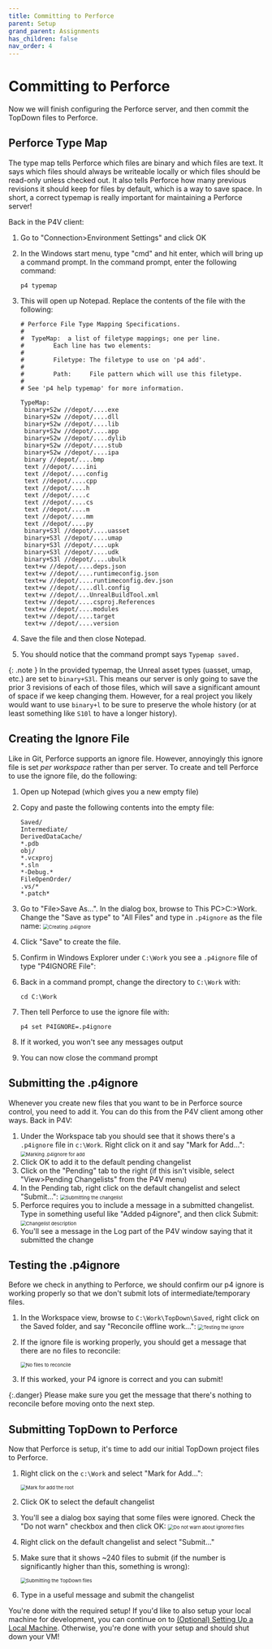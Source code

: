 ```yaml
---
title: Committing to Perforce
parent: Setup
grand_parent: Assignments
has_children: false
nav_order: 4
---
```


# Committing to Perforce

Now we will finish configuring the Perforce server, and then commit the TopDown files to Perforce.

## Perforce Type Map

The type map tells Perforce which files are binary and which files are text. It says which files should always be writeable locally or which files should be read-only unless checked out. It also tells Perforce how many previous revisions it should keep for files by default, which is a way to save space. In short, a correct typemap is really important for maintaining a Perforce server!

Back in the P4V client:

1. Go to "Connection>Environment Settings" and click OK

2. In the Windows start menu, type "cmd" and hit enter, which will bring up a command prompt. In the command prompt, enter the following command:
   ```
   p4 typemap
   ```

3. This will open up Notepad. Replace the contents of the file with the following:
   ```
   # Perforce File Type Mapping Specifications.
   #
   #  TypeMap:	a list of filetype mappings; one per line.
   #		Each line has two elements:
   #
   #  		Filetype: The filetype to use on 'p4 add'.
   #
   #  		Path:     File pattern which will use this filetype.
   #
   # See 'p4 help typemap' for more information.
   
   TypeMap:
   	binary+S2w //depot/....exe
   	binary+S2w //depot/....dll
   	binary+S2w //depot/....lib
   	binary+S2w //depot/....app
   	binary+S2w //depot/....dylib
   	binary+S2w //depot/....stub
   	binary+S2w //depot/....ipa
   	binary //depot/....bmp
   	text //depot/....ini
   	text //depot/....config
   	text //depot/....cpp
   	text //depot/....h
   	text //depot/....c
   	text //depot/....cs
   	text //depot/....m
   	text //depot/....mm
   	text //depot/....py
   	binary+S3l //depot/....uasset
   	binary+S3l //depot/....umap
   	binary+S3l //depot/....upk
   	binary+S3l //depot/....udk
   	binary+S3l //depot/....ubulk
   	text+w //depot/....deps.json
   	text+w //depot/....runtimeconfig.json
   	text+w //depot/....runtimeconfig.dev.json
   	text+w //depot/....dll.config
   	text+w //depot/...UnrealBuildTool.xml
   	text+w //depot/....csproj.References
   	text+w //depot/....modules
   	text+w //depot/....target
   	text+w //depot/....version
   ```

4. Save the file and then close Notepad.

5. You should notice that the command prompt says `Typemap saved.`

{: .note }
In the provided typemap, the Unreal asset types (uasset, umap, etc.) are set to `binary+S3l`. This means our server is only going to save the prior 3 revisions of each of those files, which will save a significant amount of space if we keep changing them. However, for a real project you likely would want to use `binary+l` to be sure to preserve the whole history (or at least something like `S10l` to have a longer history).

## Creating the Ignore File

Like in Git, Perforce supports an ignore file. However, annoyingly this ignore file is set *per workspace* rather than per server. To create and tell Perforce to use the ignore file, do the following:

1. Open up Notepad (which gives you a new empty file)

2. Copy and paste the following contents into the empty file:
   ```
   Saved/
   Intermediate/
   DerivedDataCache/
   *.pdb
   obj/
   *.vcxproj
   *.sln
   *-Debug.*
   FileOpenOrder/
   .vs/*
   *.patch*
   ```
   
3. Go to "File>Save As...". In the dialog box, browse to This PC>C:>Work. Change the "Save as type" to "All Files" and type in `.p4ignore` as the file name:
   <img src="images/00/24.png" alt="Creating .p4ignore" style="zoom:67%;" />

4. Click "Save" to create the file.

5. Confirm in Windows Explorer under `C:\Work` you see a `.p4ignore` file of type "P4IGNORE File":

6. Back in a command prompt, change the directory to `C:\Work` with:
   ```
   cd C:\Work
   ```

7. Then tell Perforce to use the ignore file with:
   ```
   p4 set P4IGNORE=.p4ignore
   ```

8. If it worked, you won't see any messages output

9. You can now close the command prompt

## Submitting the .p4ignore

Whenever you create new files that you want to be in Perforce source control, you need to add it. You can do this from the P4V client among other ways. Back in P4V:

1. Under the Workspace tab you should see that it shows there's a `.p4ignore` file in `c:\Work`. Right click on it and say "Mark for Add...":
   <img src="images/00/25.png" alt="Marking .p4ignore for add" style="zoom:67%;" />
2. Click OK to add it to the default pending changelist
3. Click on the "Pending" tab to the right (if this isn't visible, select "View>Pending Changelists" from the P4V menu)
4. In the Pending tab, right click on the default changelist and select "Submit...":
   <img src="images/00/26.png" alt="Submitting the changelist" style="zoom:67%;" />
5. Perforce requires you to include a message in a submitted changelist. Type in something useful like "Added p4ignore", and then click Submit:
   <img src="images/00/27.png" alt="Changelist description" style="zoom:67%;" />
6. You'll see a message in the Log part of the P4V window saying that it submitted the change

## Testing the .p4ignore

Before we check in anything to Perforce, we should confirm our p4 ignore is working properly so that we don't submit lots of intermediate/temporary files.

1. In the Workspace view, browse to `C:\Work\TopDown\Saved`, right click on the Saved folder, and say "Reconcile offline work...":
   <img src="images/00/28.png" alt="Testing the ignore" style="zoom:67%;" />
2. If the ignore file is working properly, you should get a message that there are no files to reconcile:

   <img src="images/00/29.png" alt="No files to reconcile" style="zoom:67%;" />
3. If this worked, your P4 ignore is correct and you can submit!

{:.danger}
Please make sure you get the message that there's nothing to reconcile before moving onto the next step.

## Submitting TopDown to Perforce

Now that Perforce is setup, it's time to add our initial TopDown project files to Perforce.

1. Right click on the `c:\Work` and select "Mark for Add...":

   <img src="images/00/30.png" alt="Mark for add the root" style="zoom:67%;" />
2. Click OK to select the default changelist
3. You'll see a dialog box saying that some files were ignored. Check the "Do not warn" checkbox and then click OK:
   <img src="images/00/31.png" alt="Do not warn about ignored files" style="zoom:67%;" />
4. Right click on the default changelist and select "Submit..."
5. Make sure that it shows ~240 files to submit (if the number is significantly higher than this, something is wrong):

   <img src="images/00/32.png" alt="Submitting the TopDown files" style="zoom:67%;" />
6. Type in a useful message and submit the changelist

You're done with the required setup! If you'd like to also setup your local machine for development, you can continue on to [(Optional) Setting Up a Local Machine](00-05.html). Otherwise, you're done with your setup and should shut down your VM!
